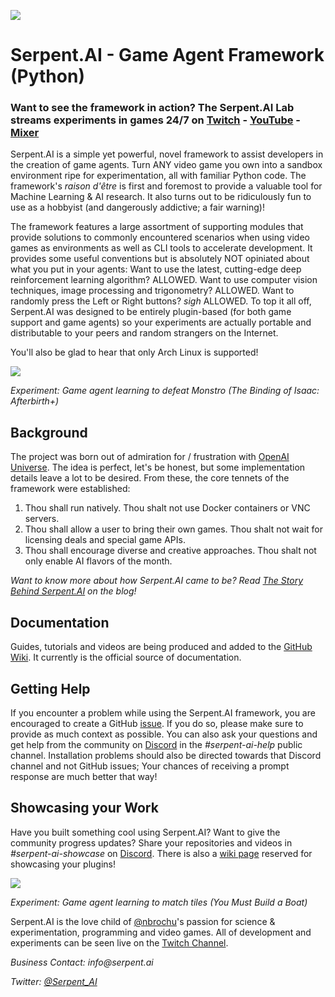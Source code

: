 ![](https://s3.ca-central-1.amazonaws.com/serpent-ai-assets/SerpentFBCover.png)

# Serpent.AI - Game Agent Framework (Python)

### Want to see the framework in action? The Serpent.AI Lab streams experiments in games 24/7 on [Twitch](https://www.twitch.tv/serpent_ai_labs) - [YouTube](https://www.youtube.com/c/SerpentAI/live) - [Mixer](https://mixer.com/Serpent_AI) 

Serpent.AI is a simple yet powerful, novel framework to assist developers in the creation of game agents. Turn ANY video game you own  into a sandbox environment ripe for experimentation, all with familiar Python code. The framework's _raison d'être_ is first and foremost to provide a valuable tool for Machine Learning & AI research. It also turns out to be ridiculously fun to use as a hobbyist (and dangerously addictive; a fair warning)!

The framework features a large assortment of supporting modules that provide solutions to commonly encountered scenarios when using video games as environments  as well as CLI tools to accelerate development. It provides some useful conventions but is absolutely NOT opiniated about what you put in your agents: Want to use the latest, cutting-edge deep reinforcement learning algorithm? ALLOWED. Want to use computer vision techniques, image processing and trigonometry? ALLOWED. Want to randomly press the Left or Right buttons? _sigh_ ALLOWED. To top it all off, Serpent.AI was designed to be entirely plugin-based (for both game support and game agents) so your experiments are actually portable and distributable to your peers and random strangers on the Internet.

You'll also be glad to hear that only Arch Linux is supported!

![](https://s3.ca-central-1.amazonaws.com/serpent-ai-assets/demo_isaac.gif)

_Experiment: Game agent learning to defeat Monstro (The Binding of Isaac: Afterbirth+)_

## Background

The project was born out of admiration for / frustration with [OpenAI Universe](https://github.com/openai/universe). The idea is perfect, let's be honest, but some implementation details leave a lot to be desired. From these, the core tennets of the framework were established:

1. Thou shall run natively. Thou shalt not use Docker containers or VNC servers.
2. Thou shall allow a user to bring their own games. Thou shalt not wait for licensing deals and special game APIs.
3. Thou shall encourage diverse and creative approaches. Thou shalt not only enable AI flavors of the month.

_Want to know more about how Serpent.AI came to be? Read [The Story Behind Serpent.AI](http://blog.serpent.ai/the-story-behind-serpent-ai/) on the blog!_

## Documentation

Guides, tutorials and videos are being produced and added to the [GitHub Wiki](https://github.com/SerpentAI/SerpentAI/wiki). It currently is the official source of documentation.

## Getting Help

If you encounter a problem while using the Serpent.AI framework, you are encouraged to create a GitHub [issue](https://github.com/SerpentAI/SerpentAI/issues/new). If you do so, please make sure to provide as much context as possible. You can also ask your questions and get help from the community on [Discord](https://discord.gg/9D5SuxH) in the *#serpent-ai-help* public channel. Installation problems should also be directed towards that Discord channel and not GitHub issues; Your chances of receiving a prompt response are much better that way!

## Showcasing your Work

Have you built something cool using Serpent.AI? Want to give the community progress updates? Share your repositories and videos in *#serpent-ai-showcase* on [Discord](https://discord.gg/9D5SuxH). There is also a [wiki page](https://github.com/SerpentAI/SerpentAI/wiki/Community-Plugin-Showcase) reserved for showcasing your plugins!

![](https://s3.ca-central-1.amazonaws.com/serpent-ai-assets/demo_ymbab.gif)

_Experiment: Game agent learning to match tiles (You Must Build a Boat)_

Serpent.AI is the love child of [@nbrochu](https://github.com/nbrochu)'s passion for science & experimentation, programming and video games. All of development and experiments can be seen live on the [Twitch Channel](https://www.twitch.tv/serpent_ai).

_Business Contact: info@serpent.ai_

_Twitter: [@Serpent_AI](https://twitter.com/Serpent_AI)_
